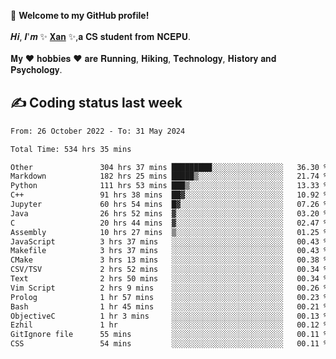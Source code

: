 🎉 **Welcome to my GitHub profile!**</br></br>
𝑯𝒊, 𝑰'𝒎 ✨ [𝐗𝐚𝐧](https://xancoding.cn/) ✨,𝐚 𝐂𝐒 𝐬𝐭𝐮𝐝𝐞𝐧𝐭 𝐟𝐫𝐨𝐦 𝐍𝐂𝐄𝐏𝐔.</br></br>
𝐌𝐲 ❤ 𝐡𝐨𝐛𝐛𝐢𝐞𝐬 ❤ 𝐚𝐫𝐞 𝐑𝐮𝐧𝐧𝐢𝐧𝐠, 𝐇𝐢𝐤𝐢𝐧𝐠, 𝐓𝐞𝐜𝐡𝐧𝐨𝐥𝐨𝐠𝐲, 𝐇𝐢𝐬𝐭𝐨𝐫𝐲 𝐚𝐧𝐝 𝐏𝐬𝐲𝐜𝐡𝐨𝐥𝐨𝐠𝐲.

## ✍️ Coding status last week
<!--START_SECTION:waka-->

```txt
From: 26 October 2022 - To: 31 May 2024

Total Time: 534 hrs 35 mins

Other               304 hrs 37 mins █████████░░░░░░░░░░░░░░░░   36.30 %
Markdown            182 hrs 25 mins █████▒░░░░░░░░░░░░░░░░░░░   21.74 %
Python              111 hrs 53 mins ███▒░░░░░░░░░░░░░░░░░░░░░   13.33 %
C++                 91 hrs 38 mins  ██▓░░░░░░░░░░░░░░░░░░░░░░   10.92 %
Jupyter             60 hrs 54 mins  █▓░░░░░░░░░░░░░░░░░░░░░░░   07.26 %
Java                26 hrs 52 mins  ▓░░░░░░░░░░░░░░░░░░░░░░░░   03.20 %
C                   20 hrs 44 mins  ▓░░░░░░░░░░░░░░░░░░░░░░░░   02.47 %
Assembly            10 hrs 27 mins  ▒░░░░░░░░░░░░░░░░░░░░░░░░   01.25 %
JavaScript          3 hrs 37 mins   ░░░░░░░░░░░░░░░░░░░░░░░░░   00.43 %
Makefile            3 hrs 37 mins   ░░░░░░░░░░░░░░░░░░░░░░░░░   00.43 %
CMake               3 hrs 13 mins   ░░░░░░░░░░░░░░░░░░░░░░░░░   00.38 %
CSV/TSV             2 hrs 52 mins   ░░░░░░░░░░░░░░░░░░░░░░░░░   00.34 %
Text                2 hrs 50 mins   ░░░░░░░░░░░░░░░░░░░░░░░░░   00.34 %
Vim Script          2 hrs 9 mins    ░░░░░░░░░░░░░░░░░░░░░░░░░   00.26 %
Prolog              1 hr 57 mins    ░░░░░░░░░░░░░░░░░░░░░░░░░   00.23 %
Bash                1 hr 45 mins    ░░░░░░░░░░░░░░░░░░░░░░░░░   00.21 %
ObjectiveC          1 hr 3 mins     ░░░░░░░░░░░░░░░░░░░░░░░░░   00.13 %
Ezhil               1 hr            ░░░░░░░░░░░░░░░░░░░░░░░░░   00.12 %
GitIgnore file      55 mins         ░░░░░░░░░░░░░░░░░░░░░░░░░   00.11 %
CSS                 54 mins         ░░░░░░░░░░░░░░░░░░░░░░░░░   00.11 %
```

<!--END_SECTION:waka-->


<!-- ## 📈 My GitHub Stats
<p align="center">
    <img height="137px" src="https://github-readme-stats.vercel.app/api?username=Xancoding&hide_title=true&hide_border=true&show_icons=trueline_height=21&text_color=000&icon_color=000&bg_color=0,ea6161,ffc64d,fffc4d,52fa5a&theme=graywhite" /> 
    <img src="https://github-readme-stats.vercel.app/api/top-langs/?username=Xancoding&hide_title=true&hide_border=true&layout=compact&langs_count=6&text_color=000&icon_color=fff&bg_color=0,52fa5a,4dfcff,c64dff&theme=graywhite" /> 
</p> -->

<!-- ## 🔥 My GitHub activities of last 31 days.
<div align="center"> <img src="https://activity-graph.herokuapp.com/graph?username=XanCoding&theme=xcode" /> </div> -->

<!-- <p align="center"> 
  Visitor count<br/>
  <img src="https://profile-counter.glitch.me/xancoding/count.svg" />
</p> -->

